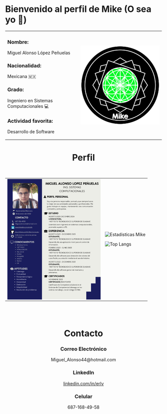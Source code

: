 <h1>Bienvenido al perfil de Mike (O sea yo 🤞)</h1>

<table  align="center" width=900>
  <tr>
    <td>
      <p  align="left">
<h3>Nombre: </h3><p>Miguel Alonso López Peñuelas</p>
<h3>Nacionalidad: </h3> <p>Mexicana 🇲🇽</p>
<h3>Grado: </h3><p>Ingeniero en Sistemas Computacionales 💻</p> 
<h3>Actividad favorita: </h3> <p>Desarrollo de Software</p>
      </p>
      </td>
    <td>
      <img align="center" src="Simbolo.png" width=400>
    </td>
    </tr>
</table>
<h1 align='center'>Perfil</h1>
<br/>
<table align="center">
  <td>
    <a href="Curriculum.pdf"><img src="Curriculum.png" width=300  align="left"></a>
  </td>
<td>
  
![Estadisticas Mike](https://github-readme-stats.vercel.app/api?username=ING-Mike-Programador&show_icons=true&theme=holi)

![Top Langs](https://github-readme-stats.vercel.app/api/top-langs/?username=ING-Mike-Programador&show_icons=true&theme=github_dark&layout=donut)

</td>
</table>
<br>

<br>

<h1 align='center'>Contacto</h1>

<h3 align='center'>Correo Electrónico</h3>
<p align='center'>Miguel_Alonso44@hotmail.com</p>

<h3 align='center'>LinkedIn</h3>
<a href="https://www.linkedin.com/in/erlv"><p align='center'>linkedin.com/in/erlv</p></a>

<h3 align='center'>Celular</h3>
<p align='center'>687-168-49-58</p>









